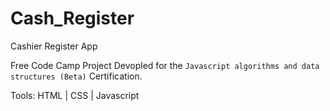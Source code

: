 # Cash_Register
Cashier Register App

Free Code Camp Project Devopled for the `Javascript algorithms and data structures (Beta)` Certification.

Tools: HTML | CSS | Javascript
